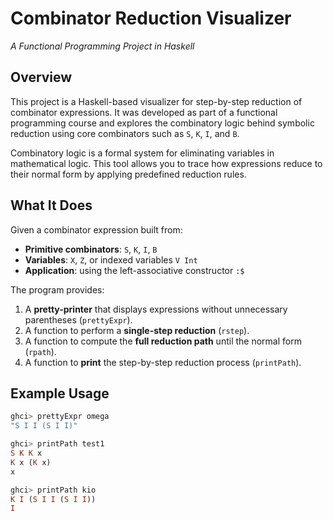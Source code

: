 # Combinator Reduction Visualizer  
*A Functional Programming Project in Haskell*

## Overview

This project is a Haskell-based visualizer for step-by-step reduction of combinator expressions. It was developed as part of a functional programming course and explores the combinatory logic behind symbolic reduction using core combinators such as `S`, `K`, `I`, and `B`.

Combinatory logic is a formal system for eliminating variables in mathematical logic. This tool allows you to trace how expressions reduce to their normal form by applying predefined reduction rules.

## What It Does

Given a combinator expression built from:

- **Primitive combinators**: `S`, `K`, `I`, `B`
- **Variables**: `X`, `Z`, or indexed variables `V Int`
- **Application**: using the left-associative constructor `:$`

The program provides:

1. A **pretty-printer** that displays expressions without unnecessary parentheses (`prettyExpr`).
2. A function to perform a **single-step reduction** (`rstep`).
3. A function to compute the **full reduction path** until the normal form (`rpath`).
4. A function to **print** the step-by-step reduction process (`printPath`).

## Example Usage

```haskell
ghci> prettyExpr omega
"S I I (S I I)"

ghci> printPath test1
S K K x
K x (K x)
x

ghci> printPath kio
K I (S I I (S I I))
I
```

